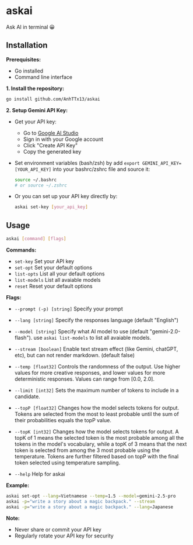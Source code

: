 # askai

Ask AI in terminal 😀

## Installation

**Prerequisites:**

- Go installed
- Command line interface

**1. Install the repository:**

```sh
go install github.com/AnhTTx13/askai
```

**2. Setup Gemini API Key:**

- Get your API key:
  - Go to [Google AI Studio](https://aistudio.google.com)  
  - Sign in with your Google account  
  - Click "Create API Key"  
  - Copy the generated key  
  
- Set environment variables (bash/zsh) by add `export GEMINI_API_KEY=[YOUR_API_KEY]` into your bashrc/zshrc file and source it:

    ```sh
    source ~/.bashrc
    # or source ~/.zshrc
    ```

- Or you can set up your API key directly by:

    ```sh
    askai set-key [your_api_key]
    ```

## Usage

```bash
askai [command] [flags]
```

**Commands:**

- ```set-key``` Set your API key
- ```set-opt``` Set your default options
- ```list-opts``` List all your default options
- ```list-models``` List all avaiable models
- ```reset``` Reset your default options

**Flags:**

- ```--prompt (-p) [string]```   Specify your prompt  

- ```--lang [string]```   Specify the responses language (default "English")  

- ```--model [string]```    Specify what AI model to use (default "gemini-2.0-flash"). use ```askai list-models``` to list all avaiable models.

- ```--stream [boolean]``` Enable text stream effect (like Gemini, chatGPT, etc), but can not render markdown. (default false)

- ```--temp [float32]```   Controls the randomness of the output. Use higher values for more creative responses, and lower values for more deterministic responses. Values can range from [0.0, 2.0].

- ```--limit [int32]```    Sets the maximum number of tokens to include in a candidate.

- ```--topP [float32]```   Changes how the model selects tokens for output. Tokens are selected from the most to least probable until the sum of their probabilities equals the topP value.

- ```--topK [int32]```     Changes how the model selects tokens for output. A topK of 1 means the selected token is the most probable among all the tokens in the model's vocabulary, while a topK of 3 means that the next token is selected from among the 3 most probable using the temperature. Tokens are further filtered based on topP with the final token selected using temperature sampling.

- ```--help```   Help for askai  

**Example:**

```sh
askai set-opt --lang=Vietnamese --temp=1.5 --model=gemini-2.5-pro
askai -p="write a story about a magic backpack." --stream
askai -p="write a story about a magic backpack." --lang=Japanese
```

**Note:**

- Never share or commit your API key
- Regularly rotate your API key for security
